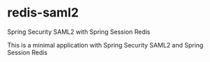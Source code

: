 # redis-saml2
Spring Security SAML2 with Spring Session Redis

This is a minimal application with Spring Security SAML2 and Spring Session Redis
